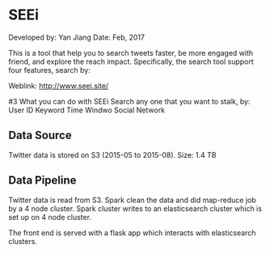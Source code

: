 # SEEi
Developed by: Yan Jiang
Date: Feb, 2017


This is a tool that help you to search tweets faster, be more engaged with friend, and explore the reach impact. Specifically, the search tool support four features, search by:

Weblink: http://www.seei.site/

#3 What you can do with SEEi
Search any one that you want to stalk, by:
User ID
Keyword
Time Windwo
Social Network


## Data Source
Twitter data is stored on S3 (2015-05 to 2015-08). 
Size: 1.4 TB

## Data Pipeline
Twitter data is read from S3. Spark clean the data and did map-reduce job by a 4 node cluster. Spark cluster writes to an elasticsearch cluster which is set up on 4 node cluster. 

The front end is served with a flask app which interacts with elasticsearch clusters.
